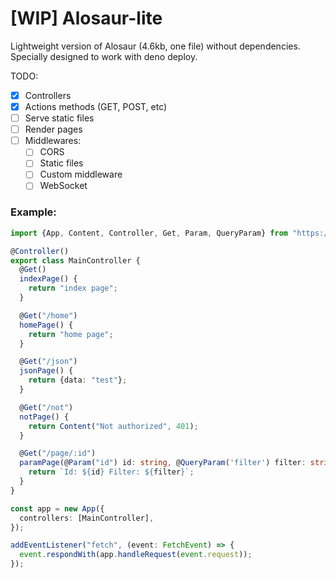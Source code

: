 # [WIP] Alosaur-lite

Lightweight version of Alosaur (4.6kb, one file) without dependencies. Specially designed to work with deno deploy.

TODO:

- [x] Controllers
- [x] Actions methods (GET, POST, etc)
- [ ] Serve static files
- [ ] Render pages
- [ ] Middlewares:
  - [ ] CORS
  - [ ] Static files
  - [ ] Custom middleware
  - [ ] WebSocket
  
### Example:

```ts
import {App, Content, Controller, Get, Param, QueryParam} from "https://raw.githubusercontent.com/alosaur/alosaur-lite/master/dist/mod.js";

@Controller()
export class MainController {
  @Get()
  indexPage() {
    return "index page";
  }

  @Get("/home")
  homePage() {
    return "home page";
  }

  @Get("/json")
  jsonPage() {
    return {data: "test"};
  }

  @Get("/not")
  notPage() {
    return Content("Not authorized", 401);
  }

  @Get("/page/:id")
  paramPage(@Param("id") id: string, @QueryParam('filter') filter: string) {
    return `Id: ${id} Filter: ${filter}`;
  }
}

const app = new App({
  controllers: [MainController],
});

addEventListener("fetch", (event: FetchEvent) => {
  event.respondWith(app.handleRequest(event.request));
});


```
